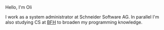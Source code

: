 Hello, I'm Oli

I work as a system administrator at Schneider Software AG.
In parallel I'm also studying CS at [BFH](bfh.ch) to broaden my programming knowledge.
